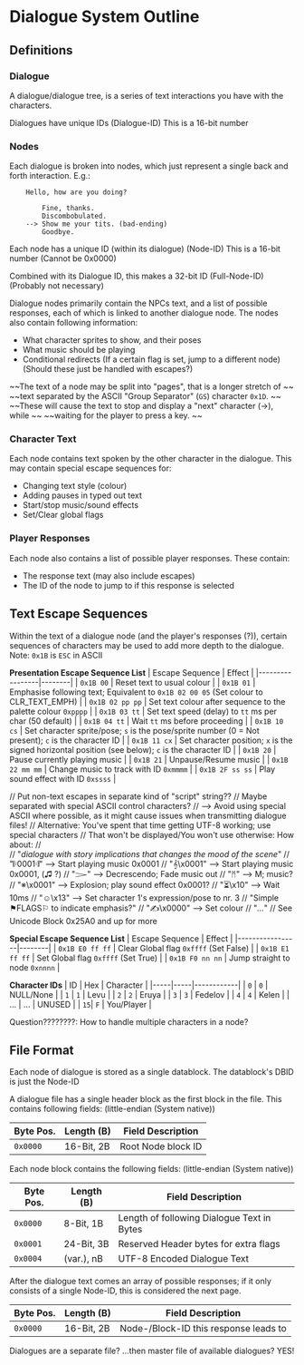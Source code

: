 # Dialogue System Outline

## Definitions

### Dialogue
A dialogue/dialogue tree, is a series of text interactions you have with the characters.

Dialogues have unique IDs (Dialogue-ID)
This is a 16-bit number

### Nodes
Each dialogue is broken into nodes, which just represent a single back and forth
interaction. E.g.:

```
	Hello, how are you doing?

		Fine, thanks.
		Discombobulated.
	-->	Show me your tits. (bad-ending)
		Goodbye.
```

Each node has a unique ID (within its dialogue) (Node-ID)
This is a 16-bit number (Cannot be 0x0000)

Combined with its Dialogue ID, this makes a 32-bit ID (Full-Node-ID)
(Probably not necessary)

Dialogue nodes primarily contain the NPCs text, and a list of possible
responses, each of which is linked to another dialogue node.
The nodes also contain following information:
 - What character sprites to show, and their poses
 - What music should be playing
 - Conditional redirects (If a certain flag is set, jump to a different node)
(Should these just be handled with escapes?)

~~The text of a node may be split into "pages", that is a longer stretch of		~~
~~text separated by the ASCII "Group Separator" (`GS`) character `0x1D`.     	~~
~~These will cause the text to stop and display a "next" character (->), while	~~
~~waiting for the player to press a key.                                     	~~

### Character Text
Each node contains text spoken by the other character in the dialogue.
This may contain special escape sequences for:
 - Changing text style (colour)
 - Adding pauses in typed out text
 - Start/stop music/sound effects
 - Set/Clear global flags

### Player Responses
Each node also contains a list of possible player responses.
These contain:
 - The response text (may also include escapes)
 - The ID of the node to jump to if this response is selected


## Text Escape Sequences
Within the text of a dialogue node (and the player's responses (?)),
certain sequences of characters may be used to add more depth to the dialogue.
Note: `0x1B` is `ESC` in ASCII

**Presentation Escape Sequence List**
| Escape Sequence | Effect |
|-----------------|--------|
| `0x1B 00`       | Reset text to usual colour |
| `0x1B 01`       | Emphasise following text; Equivalent to `0x1B 02 00 05` (Set colour to CLR_TEXT_EMPH) |
| `0x1B 02 pp pp` | Set text colour after sequence to the palette colour `0xpppp` |
| `0x1B 03 tt`    | Set text speed (delay) to `tt` ms per char (50 default) |
| `0x1B 04 tt`    | Wait `tt` ms before proceeding |
| `0x1B 10 cs`    | Set character sprite/pose; `s` is the pose/sprite number (0 = Not present); `c` is the character ID |
| `0x1B 11 cx`    | Set character position; `x` is the signed horizontal position (see below); `c` is the character ID |
| `0x1B 20`       | Pause currently playing music |
| `0x1B 21`       | Unpause/Resume music |
| `0x1B 22 mm mm` | Change music to track with ID `0xmmmm` |
| `0x1B 2F ss ss` | Play sound effect with ID `0xssss` |

// Put non-text escapes in separate kind of "script" string??
// Maybe separated with special ASCII control characters?
// --> Avoid using special ASCII where possible, as it might cause issues when transmitting dialogue files!
// Alternative: You've spent that time getting UTF-8 working; use special characters
// That won't be displayed/You won't use otherwise: How about:
//	
//	"*dialogue with story implications that changes the mood of the scene*"
//	"𝄆0001𝄇" --> Start playing music 0x0001
//	"𝄞\x0001" --> Start playing music 0x0001, (♫ ?)
//	"𝆓" --> Decrescendo; Fade music out
//	"ᛗ" --> M; music?
//	"※\x0001" --> Explosion; play sound effect 0x0001?
//	"⏳\x10" --> Wait 10ms
//	"☺\x13" --> Set character 1's expression/pose to nr. 3
//	"Simple ⚑FLAGS⚐ to indicate emphasis?"
//	"✍\x0000" --> Set colour
//	"*...*"
//	See Unicode Block 0x25A0 and up for more

**Special Escape Sequence List**
| Escape Sequence | Effect |
|-----------------|--------|
| `0x1B E0 ff ff` | Clear Global flag `0xffff` (Set False) |
| `0x1B E1 ff ff` | Set Global flag `0xffff` (Set True) |
| `0x1B F0 nn nn` | Jump straight to node `0xnnnn` |

**Character IDs**
| ID  | Hex | Character  |
|-----|-----|------------|
| `0` | `0` | NULL/None  |
| `1` | `1` | Levu       |
| `2` | `2` | Eruya      |
| `3` | `3` | Fedelov    |
| `4` | `4` | Kelen      |
| ... | ... | UNUSED     |
| `15`| `F` | You/Player |

Question????????:
	How to handle multiple characters in a node?

## File Format
Each node of dialogue is stored as a single datablock.
The datablock's DBID is just the Node-ID

A dialogue file has a single header block as the first block in the file.
This contains following fields: (little-endian (System native))

| Byte Pos. | Length (B) | Field Description |
|-----------|------------|-------------------|
| `0x0000`  | 16-Bit, 2B | Root Node block ID |

Each node block contains the following fields: (little-endian (System native))

| Byte Pos. | Length (B) | Field Description |
|-----------|------------|-------------------|
| `0x0000`  | 8-Bit,  1B | Length of following Dialogue Text in Bytes |
| `0x0001`  | 24-Bit, 3B | Reserved Header bytes for extra flags |
| `0x0004`  | (var.), nB | UTF-8 Encoded Dialogue Text |

After the dialogue text comes an array of possible responses;
if it only consists of a single Node-ID, this is considered the
next page.

| Byte Pos. | Length (B) | Field Description |
|-----------|------------|-------------------|
| `0x0000`  | 16-Bit, 2B | Node-/Block-ID this response leads to |

Dialogues are a separate file?
...then master file of available dialogues?
YES!

